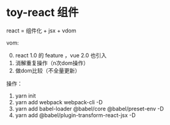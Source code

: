 # toy-react 组件

react = 组件化 + jsx + vdom

vom:

0. react 1.0 的 feature ，vue 2.0 也引入
1. 消解重复操作（n次dom操作）
2. 做dom比较（不全量更新）


操作：
1. yarn init
2. yarn add webpack webpack-cli -D
3. yarn add babel-loader @babel/core @babel/preset-env -D
4. yarn add @babel/plugin-transform-react-jsx -D